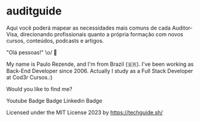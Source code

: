 # auditguide
Aqui você poderá mapear as necessidades mais comuns de cada Auditor-Visa, direcionando profissionais quanto a própria formação com novos cursos, conteúdos, podcasts e artigos.

"Olá pessoas!" \o/ 👋

My name is Paulo Rezende, and I'm from Brazil (🇧🇷). I've been working as Back-End Developer since 2006. Actually I study as a Full Stack Developer at Cod3r Cursos.:)

Would you like to find me?

Youtube Badge  Badge Linkedin Badge


Licensed under the
MIT License 2023 by https://techguide.sh/
